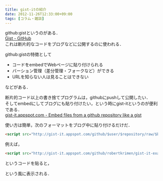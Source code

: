 ```yaml
---
title: gist-itの紹介
date: 2012-11-26T12:33:00+09:00
tags: [コラム・雑談]
---
```


github:gistというのがある．  
[Gist \- GitHub](https://gist.github.com/)  
これは断片的なコードをブログなどに公開するのに使われる．

github:gistの特徴として

- コードをembedでWebページに貼り付けられる
- バーション管理（差分管理・フォークなど）ができる
- URLを知らない人は見ることはできない

などがある．

断片的コード以上の書き捨てプログラムは，githubにpushして公開したい．  
そしてembedにしてブログにも貼り付けたい，という時にgist\-itというのが便利である．  
[gist\-it\.appspot\.com \- Embed files from a github repository like a gist](http://gist-it.appspot.com/)

使い方は簡単，次のフォーマットをブログ中に貼り付けるだけだ．

```html
<script src="http://gist-it.appspot.com/github/$user/$repository/raw/$branch/$path"></script>
```

  
例えば，

```html
<script src="http://gist-it.appspot.com/github/robertkrimen/gist-it-example/raw/master/example.js"></script>
```

というコードを貼ると，  
<script src="http://gist-it.appspot.com/github/robertkrimen/gist-it-example/raw/master/example.js"></script>  
という風に表示される．

